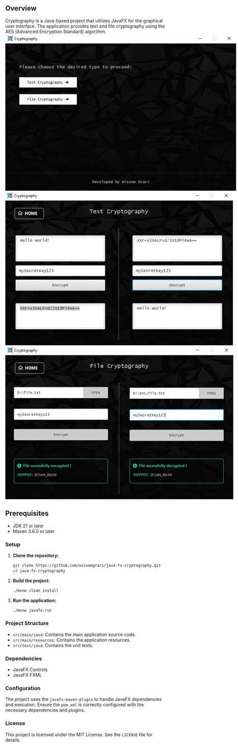 ## Overview

Cryptography is a Java-based project that utilizes JavaFX for the graphical user interface. The application provides
text and file cryptography using the AES (Advanced Encryption Standard) algorithm.
<img src="screenshots/main.png" alt="Screenshot 1" style="max-width: fit-content;">
<img src="screenshots/text.png" alt="Screenshot 2" style="max-width: fit-content;">
<img src="screenshots/file.png" alt="Screenshot 3" style="max-width: fit-content;">

## Prerequisites

- JDK 21 or later
- Maven 3.6.0 or later

### Setup

1. **Clone the repository:**
   ```sh
   git clone https://github.com/wissemgrari/java-fx-cryptography.git
   cd java-fx-cryptography
   ```
2. **Build the project:**
   ```sh
   ./mvnw clean install
   ```
3. **Run the application:**
   ```sh
   ./mvnw javafx:run
   ```

### Project Structure

* ```src/main/java```: Contains the main application source code.
* ```src/main/resources```: Contains the application resources.
* ```src/test/java```: Contains the unit tests.

### Dependencies

* JavaFX Controls
* JavaFX FXML

### Configuration

The project uses the `javafx-maven-plugin` to handle JavaFX dependencies and execution. Ensure the `pom.xml` is
correctly configured with the necessary dependencies and plugins.

### License

This project is licensed under the MIT License. See the `LICENSE` file for details.

